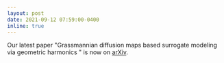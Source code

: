 ```yaml
---
layout: post
date: 2021-09-12 07:59:00-0400
inline: true
---
```


Our latest paper "Grassmannian diffusion maps based surrogate modeling via geometric harmonics
" is now on [arXiv](https://arxiv.org/abs/2109.13805). 
